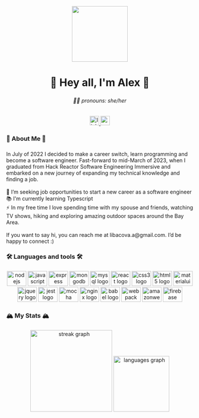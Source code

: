 <div align="center">
  <img height="150" src="https://media.tenor.com/0rd4t7lbGi8AAAAC/dog-working.gif"  />
</div>

###

<h1 align="center">🌈   Hey all, I'm Alex 🌈</h1>

###

<h6 align="center">🧜🏻 pronouns: she/her</h6>

###

<div align="center">
  <a href="https://www.linkedin.com/in/alex-libacova/" target="_blank">
    <img src="https://img.shields.io/static/v1?message=alex-libacova&logo=linkedin&label=&color=0077B5&logoColor=white&labelColor=&style=for-the-badge" height="25" alt="linkedin logo"  />
  </a>
  <a href="https://mail.google.com/mail/?view=cm&source=mailto&to=libacova.a@gmail.com" target="_blank">
    <img src="https://img.shields.io/static/v1?message=libacova.a&logo=gmail&label=&color=D14836&logoColor=white&labelColor=&style=for-the-badge" height="25" alt="gmail logo"  />
  </a>
</div>

###

<h3 align="left">🌿 About Me 🌿</h3>

###

<p align="left">In July of 2022 I decided to make a career switch, learn programming and become a software engineer. Fast-forward to mid-March of 2023, when I graduated from Hack Reactor Software Engineering Immersive and embarked on a new journey of expanding my technical knowledge and finding a job.  <br><br>🔭 I’m seeking job opportunities to start a new career as a software engineer<br>📚 I'm currently learning Typescript<br>⚡ In my free time I love spending time with my spouse and friends, watching TV shows, hiking and exploring amazing outdoor spaces around the Bay Area. <br><br>If you want to say hi, you can reach me at libacova.a@gmail.com. I’d be happy to connect :)</p>

###

<h3 align="left">🛠 Languages and tools 🛠</h3>

###

<div align="center">
  <img src="https://cdn.jsdelivr.net/gh/devicons/devicon/icons/nodejs/nodejs-original.svg" height="40" width="52" alt="nodejs logo"  />
  <img src="https://cdn.jsdelivr.net/gh/devicons/devicon/icons/javascript/javascript-original.svg" height="40" width="52" alt="javascript logo"  />
  <img src="https://cdn.jsdelivr.net/gh/devicons/devicon/icons/express/express-original.svg" height="40" width="52" alt="express logo"  />
  <img src="https://cdn.jsdelivr.net/gh/devicons/devicon/icons/mongodb/mongodb-original.svg" height="40" width="52" alt="mongodb logo"  />
  <img src="https://cdn.jsdelivr.net/gh/devicons/devicon/icons/mysql/mysql-original.svg" height="40" width="52" alt="mysql logo"  />
  <img src="https://cdn.jsdelivr.net/gh/devicons/devicon/icons/react/react-original.svg" height="40" width="52" alt="react logo"  />
  <img src="https://cdn.jsdelivr.net/gh/devicons/devicon/icons/css3/css3-original.svg" height="40" width="52" alt="css3 logo"  />
  <img src="https://cdn.jsdelivr.net/gh/devicons/devicon/icons/html5/html5-original.svg" height="40" width="52" alt="html5 logo"  />
  <img src="https://cdn.jsdelivr.net/gh/devicons/devicon/icons/materialui/materialui-original.svg" height="40" width="52" alt="materialui logo"  />
  <img src="https://cdn.jsdelivr.net/gh/devicons/devicon/icons/jquery/jquery-original.svg" height="40" width="52" alt="jquery logo"  />
  <img src="https://cdn.jsdelivr.net/gh/devicons/devicon/icons/jest/jest-plain.svg" height="40" width="52" alt="jest logo"  />
  <img src="https://cdn.jsdelivr.net/gh/devicons/devicon/icons/mocha/mocha-plain.svg" height="40" width="52" alt="mocha logo"  />
  <img src="https://cdn.jsdelivr.net/gh/devicons/devicon/icons/nginx/nginx-original.svg" height="40" width="52" alt="nginx logo"  />
  <img src="https://cdn.jsdelivr.net/gh/devicons/devicon/icons/babel/babel-original.svg" height="40" width="52" alt="babel logo"  />
  <img src="https://cdn.jsdelivr.net/gh/devicons/devicon/icons/webpack/webpack-original.svg" height="40" width="52" alt="webpack logo"  />
  <img src="https://cdn.jsdelivr.net/gh/devicons/devicon/icons/amazonwebservices/amazonwebservices-original.svg" height="40" width="52" alt="amazonwebservices logo"  />
  <img src="https://cdn.jsdelivr.net/gh/devicons/devicon/icons/firebase/firebase-plain.svg" height="40" width="52" alt="firebase logo"  />
</div>

###

<h3 align="left">🏔  My Stats 🏔</h3>

###

<div align="center">
  <img src="https://streak-stats.demolab.com?user=alibacova&locale=en&mode=daily&theme=vision-friendly-dark&hide_border=false&border_radius=5&order=3" height="220" alt="streak graph"  />
  <img src="https://github-readme-stats.vercel.app/api/top-langs?username=alibacova&locale=en&hide_title=false&layout=compact&card_width=320&langs_count=5&theme=vision-friendly-dark&hide_border=false&order=2" height="150" alt="languages graph"  />
</div>

###
